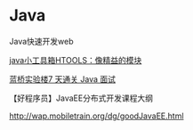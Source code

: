 # Java

Java快速开发web



[java小工具箱HTOOLS：像精益的模块](https://www.hutool.cn/)

[蓝桥实验楼7 天通关 Java 面试](https://www.lanqiao.cn/courses/5663)

【好程序员】JavaEE分布式开发课程大纲

http://wap.mobiletrain.org/dg/goodJavaEE.html